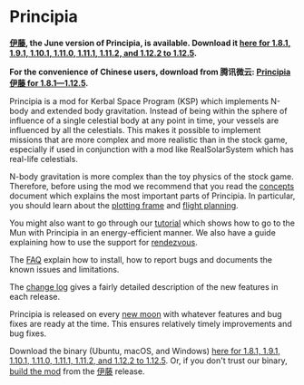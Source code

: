 # Principia

**&lrm;[伊藤]([https://github.com/mockingbirdnest/Principia/wiki/Change-Log#%D8%A7%D8%A8%D9%86-%D8%A7%D9%84%D9%87%D9%8A%D8%AB%D9%85](https://github.com/mockingbirdnest/Principia/wiki/Change-Log#%E4%BC%8A%E8%97%A4)), the June version of Principia, is available.  Download it [here for 1.8.1, 1.9.1, 1.10.1, 1.11.0, 1.11.1, 1.11.2, and 1.12.2 to 1.12.5](https://bit.ly/3PixHNJ).**

**For the convenience of Chinese users, download from 腾讯微云: [Principia 伊藤 for 1.8.1—1.12.5](https://share.weiyun.com/RmWhYQP1).**

Principia is a mod for Kerbal Space Program (KSP) which implements N-body and extended body gravitation.  Instead of being within the sphere of influence of a single celestial body at any point in time, your vessels are influenced by all the celestials.  This makes it possible to implement missions that are more complex and more realistic than in the stock game, especially if used in conjunction with a mod like RealSolarSystem which has real-life celestials.

N-body gravitation is more complex than the toy physics of the stock game.  Therefore, before using the mod we recommend that you read the [concepts](https://github.com/mockingbirdnest/Principia/wiki/Concepts) document which explains the most important parts of Principia.  In particular, you should learn about the [plotting frame](https://github.com/mockingbirdnest/Principia/wiki/Concepts#plotting-frame) and [flight planning](https://github.com/mockingbirdnest/Principia/wiki/Concepts#flight-planning).

You might also want to go through our
[tutorial](https://github.com/mockingbirdnest/Principia/wiki/A-guide-to-going-to-the-Mun-with-Principia) which shows how 
to go to the Mun with Principia in an energy-efficient manner.  We also have a guide explaining how to use the support for [rendezvous](https://github.com/mockingbirdnest/Principia/wiki/A-guide-to-performing-low-orbit-rendezvous).

The [FAQ](https://github.com/mockingbirdnest/Principia/wiki/Installing,-reporting-bugs,-and-frequently-asked-questions) explain how to install, how to report bugs and documents the known issues and limitations.

The [change log](https://github.com/mockingbirdnest/Principia/wiki/Change-Log) gives a fairly detailed description of the new features in each release.

Principia is released on every [new moon](https://en.wikipedia.org/wiki/New_moon) with whatever features and bug fixes are ready at the time.  This ensures relatively timely improvements and bug fixes.

Download the binary (Ubuntu, macOS, and Windows) [here for 1.8.1, 1.9.1, 1.10.1, 1.11.0, 1.11.1, 1.11.2, and 1.12.2 to 1.12.5](https://bit.ly/3PixHNJ).  Or, if you don't trust our binary, [build the mod](https://github.com/mockingbirdnest/Principia/blob/master/documentation/Setup.md) from the [伊藤](https://github.com/mockingbirdnest/Principia/releases/tag/2023061805-%E4%BC%8A%E8%97%A4) release.
